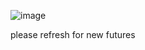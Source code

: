 ![image](https://user-images.githubusercontent.com/113337736/193544833-bcd1a905-7b0f-4bb6-b065-c2d029a8e78b.png)

please refresh for new futures


